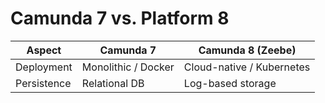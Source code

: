 # Camunda 7 vs. Platform 8

| Aspect          | Camunda 7           | Camunda 8 (Zeebe)        |
|-----------------|---------------------|--------------------------|
| Deployment      | Monolithic / Docker | Cloud-native / Kubernetes|
| Persistence     | Relational DB       | Log-based storage        |
